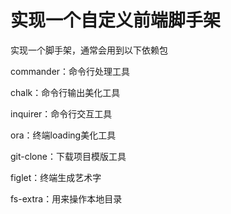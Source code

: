 # 实现一个自定义前端脚手架



实现一个脚手架，通常会用到以下依赖包

commander：命令行处理工具 

chalk：命令行输出美化工具

inquirer：命令行交互工具 

ora：终端loading美化工具 

git-clone：下载项目模版工具

figlet：终端生成艺术字

fs-extra：用来操作本地目录